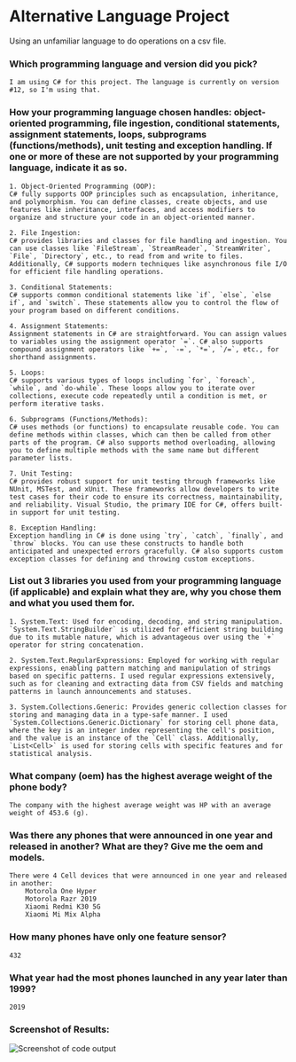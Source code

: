# Alternative Language Project
Using an unfamiliar language to do operations on a csv file.
### Which programming language and version did you pick?
    I am using C# for this project. The language is currently on version #12, so I'm using that.

### How your programming language chosen handles: object-oriented programming, file ingestion, conditional statements, assignment statements, loops, subprograms (functions/methods), unit testing and exception handling. If one or more of these are not supported by your programming language, indicate it as so. 


    1. Object-Oriented Programming (OOP):
    C# fully supports OOP principles such as encapsulation, inheritance, and polymorphism. You can define classes, create objects, and use features like inheritance, interfaces, and access modifiers to organize and structure your code in an object-oriented manner.

    2. File Ingestion:
    C# provides libraries and classes for file handling and ingestion. You can use classes like `FileStream`, `StreamReader`, `StreamWriter`, `File`, `Directory`, etc., to read from and write to files. Additionally, C# supports modern techniques like asynchronous file I/O for efficient file handling operations.

    3. Conditional Statements:
    C# supports common conditional statements like `if`, `else`, `else if`, and `switch`. These statements allow you to control the flow of your program based on different conditions.

    4. Assignment Statements:
    Assignment statements in C# are straightforward. You can assign values to variables using the assignment operator `=`. C# also supports compound assignment operators like `+=`, `-=`, `*=`, `/=`, etc., for shorthand assignments.

    5. Loops:
    C# supports various types of loops including `for`, `foreach`, `while`, and `do-while`. These loops allow you to iterate over collections, execute code repeatedly until a condition is met, or perform iterative tasks.

    6. Subprograms (Functions/Methods):
    C# uses methods (or functions) to encapsulate reusable code. You can define methods within classes, which can then be called from other parts of the program. C# also supports method overloading, allowing you to define multiple methods with the same name but different parameter lists.

    7. Unit Testing:
    C# provides robust support for unit testing through frameworks like NUnit, MSTest, and xUnit. These frameworks allow developers to write test cases for their code to ensure its correctness, maintainability, and reliability. Visual Studio, the primary IDE for C#, offers built-in support for unit testing.

    8. Exception Handling:
    Exception handling in C# is done using `try`, `catch`, `finally`, and `throw` blocks. You can use these constructs to handle both anticipated and unexpected errors gracefully. C# also supports custom exception classes for defining and throwing custom exceptions.


### List out 3 libraries you used from your programming language (if applicable) and explain what they are, why you chose them and what you used them for.

    1. System.Text: Used for encoding, decoding, and string manipulation. `System.Text.StringBuilder` is utilized for efficient string building due to its mutable nature, which is advantageous over using the `+` operator for string concatenation.

    2. System.Text.RegularExpressions: Employed for working with regular expressions, enabling pattern matching and manipulation of strings based on specific patterns. I used regular expressions extensively, such as for cleaning and extracting data from CSV fields and matching patterns in launch announcements and statuses.

    3. System.Collections.Generic: Provides generic collection classes for storing and managing data in a type-safe manner. I used `System.Collections.Generic.Dictionary` for storing cell phone data, where the key is an integer index representing the cell's position, and the value is an instance of the `Cell` class. Additionally, `List<Cell>` is used for storing cells with specific features and for statistical analysis.


### What company (oem) has the highest average weight of the phone body?
    The company with the highest average weight was HP with an average weight of 453.6 (g).


### Was there any phones that were announced in one year and released in another? What are they? Give me the oem and models.
    There were 4 Cell devices that were announced in one year and released in another:
        Motorola One Hyper
        Motorola Razr 2019
        Xiaomi Redmi K30 5G
        Xiaomi Mi Mix Alpha


### How many phones have only one feature sensor?
    432


### What year had the most phones launched in any year later than 1999? 
    2019

### Screenshot of Results: 
![Screenshot of code output](<Screenshot 2024-04-20 at 3.30.05 PM.png>)